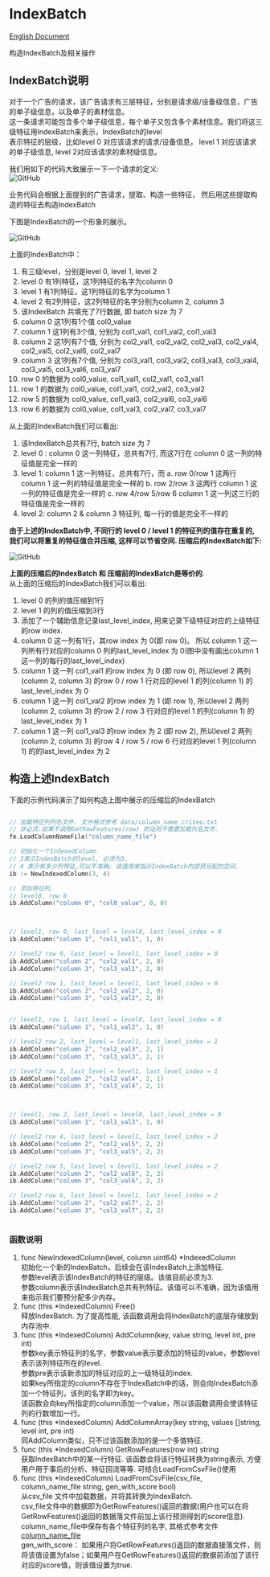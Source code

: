 # IndexBatch
[English Document](README.md) <br>

构造IndexBatch及相关操作

## IndexBatch说明

对于一个广告的请求，该广告请求有三层特征，分别是请求级/设备级信息，广告的单子级信息，以及单子的素材信息。<br>
这一条请求可能包含多个单子级信息，每个单子又包含多个素材信息。我们将这三级特征用IndexBatch来表示，IndexBatch的level <br>
表示特征的层级，比如level 0 对应该请求的请求/设备信息， level 1 对应该请求的单子级信息, level 2对应该请求的素材级信息。<br>

我们用如下的代码大致展示一下一个请求的定义: <br>
![GitHub](pictures/request-define.jpg "request definition")

业务代码会根据上面提到的广告请求，提取、构造一些特征， 然后用这些提取构造的特征去构造IndexBatch <br>

下图是IndexBatch的一个形象的展示。

![GitHub](pictures/IndexBatch__of_a_request.png "IndexBatch before optimize")


上面的IndexBatch中：
1. 有三级level，分别是level 0, level 1, level 2
2. level 0 有1列特征，这1列特征的名字为column 0
3. level 1 有1列特征，这1列特征的名字为column 1
4. level 2 有2列特征，这2列特征的名字分别为column 2, column 3
5. 该IndexBatch 共填充了7行数据, 即 batch size 为 7
6. column 0 这1列有1个值 col0_value
7. column 1 这1列有3个值, 分别为 col1_val1, col1_val2, col1_val3
8. column 2 这1列有7个值, 分别为 col2_val1, col2_val2, col2_val3, col2_val4, col2_val5, col2_val6, col2_val7
9. column 3 这1列有7个值, 分别为 col3_val1, col3_val2, col3_val3, col3_val4, col3_val5, col3_val6, col3_val7
10. row 0 的数据为 col0_value, col1_val1, col2_val1, co3_val1
11. row 1 的数据为 col0_value, col1_val1, col2_val2, co3_val2
12. row 5 的数据为 col0_value, col1_val3, col2_val6, co3_val6
12. row 6 的数据为 col0_value, col1_val3, col2_val7, co3_val7

从上面的IndexBatch我们可以看出:
1. 该IndexBatch总共有7行, batch size 为 7
2. level 0 : column 0 这一列特征，总共有7行, 而这7行在 column 0 这一列的特征值是完全一样的
3. level 1: column 1  这一列特征，总共有7行，而
    a. row 0/row 1 这两行 column 1 这一列的特征值是完全一样的
    b. row 2/row 3 这两行 column 1 这一列的特征值是完全一样的
    c. row 4/row 5/row 6 column 1 这一列这三行的特征值是完全一样的
4. level 2: column 2 & column 3 特征列, 每一行的值是完全不一样的

**由于上述的IndexBatch中, 不同行的 level 0 / level 1 的特征列的值存在重复的, 我们可以将重复的特征值合并压缩, 这样可以节省空间. 压缩后的IndexBatch如下:** <br>

![GitHub](pictures/IndexBatch_After_Optimize.png "IndexBatch after optimize")

**上面的压缩后的IndexBatch 和 压缩前的IndexBatch是等价的**.<br>
从上面的压缩后的IndexBatch我们可以看出:
1. level 0 的列的值压缩到1行
2. level 1 的列的值压缩到3行
3. 添加了一个辅助信息记录last_level_index, 用来记录下级特征对应的上级特征的row index.
4. column 0 这一列有1行，其row index 为 0(即 row 0)。 所以 column 1 这一列所有行对应的column 0 列的last_level_index 为 0(图中没有画出column 1 这一列的每行的last_level_index)
5. column 1 这一列 col1_val1 的row index 为 0 (即 row 0), 所以level 2 两列(column 2, column 3) 的row 0 / row 1 行对应的level 1 的列(column 1) 的last_level_index 为 0
6. column 1 这一列 col1_val2 的row index 为 1 (即 row 1), 所以level 2 两列(column 2, column 3) 的row 2 / row 3 行对应的level 1 的列(column 1) 的last_level_index 为 1
7. column 1 这一列 col1_val3 的row index 为 2 (即 row 2), 所以level 2 两列(column 2, column 3) 的row 4 / row 5 / row 6 行对应的level 1 列(column 1) 的的last_level_index 为 2



## 构造上述IndexBatch
下面的示例代码演示了如何构造上图中展示的压缩后的IndexBatch

```go

// 加载特征列列名文件. 文件格式参考 data/column_name_criteo.txt
// 非必须.如果不调用GetRowFeatures(row) 的话则不需要加载列名文件.
fe.LoadColumnNameFile("column_name_file")

// 初始化一个IndexedColumn
// 3表示IndexBatch的level, 必须为3.
// 4 表示有多少列特征,可以不准确; 该值用来指示IndexBatch内部预分配的空间.
ib := NewIndexedColumn(3, 4)

// 添加特征列.
// level0, row 0
ib.AddColumn("column 0", "col0_value", 0, 0)



// level1, row 0, last_level = level0, last_level_index = 0
ib.AddColumn("column 1", "col1_val1", 1, 0)

// level2 row 0, last_level = level1, last_level_index = 0
ib.AddColumn("column 2", "col2_val1", 2, 0)
ib.AddColumn("column 3", "col3_val1", 2, 0)

// level2 row 1, last_level = level1, last_level_index = 0
ib.AddColumn("column 2", "col2_val2", 2, 0)
ib.AddColumn("column 3", "col3_val2", 2, 0)


// level1, row 1, last_level = level0, last_level_index = 0
ib.AddColumn("column 1", "col1_val2", 1, 0)

// level2 row 2, last_level = level1, last_level_index = 1
ib.AddColumn("column 2", "col2_val3", 2, 1)
ib.AddColumn("column 3", "col3_val3", 2, 1)

// level2 row 3, last_level = level1, last_level_index = 1
ib.AddColumn("column 2", "col2_val4", 2, 1)
ib.AddColumn("column 3", "col3_val4", 2, 1)



// level1, row 2, last_level = level0, last_level_index = 0
ib.AddColumn("column 1", "col1_val3", 1, 0)

// level2 row 4, last_level = level1, last_level_index = 2
ib.AddColumn("column 2", "col2_val5", 2, 2)
ib.AddColumn("column 3", "col3_val5", 2, 2)

// level2 row 5, last_level = level1, last_level_index = 2
ib.AddColumn("column 2", "col2_val6", 2, 2)
ib.AddColumn("column 3", "col3_val6", 2, 2)

// level2 row 6, last_level = level1, last_level_index = 2
ib.AddColumn("column 2", "col2_val7", 2, 2)
ib.AddColumn("column 3", "col3_val7", 2, 2)



```
###  函数说明
1. func NewIndexedColumn(level, column uint64) *IndexedColumn <br>
    初始化一个新的IndexBatch，后续会在该IndexBatch上添加特征. <br>
    参数level表示该IndexBatch的特征的层级。该值目前必须为3. <br>
    参数column表示该IndexBatch总共有列特征。该值可以不准确，因为该值用来指示我们要预分配多少内存。 <br>
2. func (this *IndexedColumn) Free() <br>
    释放IndexBatch. 为了提高性能, 该函数调用会将IndexBatch的底层存储放到内存池中. <br>
3. func (this *IndexedColumn) AddColumn(key, value string, level int, pre int) <br>
    参数key表示特征列的名字，参数value表示要添加的特征的value，参数level表示该列特征所在的level.<br>
    参数pre表示该新添加的特征对应的上一级特征的index. <br>
    如果key所指定的column不存在于IndexBatch中的话，则会向IndexBatch添加一个特征列，该列的名字即为key。 <br>
    该函数会向key所指定的column添加一个value，所以该函数调用会使该特征列的行数增加一行。 <br>
4. func (this *IndexedColumn) AddColumnArray(key string, values []string, level int, pre int) <br>
    同AddColumn类似，只不过该函数添加的是一个多值特征. <br>
5. func (this *IndexedColumn) GetRowFeatures(row int) string <br>
    获取IndexBatch中的某一行特征. 该函数会将该行特征转换为string表示, 方便用户用于事后的分析、特征回流等等. 可结合LoadFromCsvFile()使用 <br>
6. func (this *IndexedColumn) LoadFromCsvFile(csv_file, column_name_file string, gen_with_score bool) <br>
    从csv_file 文件中加载数据，并将其转换为IndexBatch. <br>
    csv_file文件中的数据即为GetRowFeatures()返回的数据(用户也可以在将GetRowFeatures()返回的数据落文件前加上该行预测得到的score信息). <br>
    column_name_file中保存有各个特征列的名字, 其格式参考文件 [column_name_file](/data/column_name_criteo.txt) <br>
    gen_with_score： 如果用户将GetRowFeatures()返回的数据直接落文件，则将该值设置为false；如果用户在GetRowFeatures()返回的数据前添加了该行对应的score值，则该值设置为true.
 
### 
